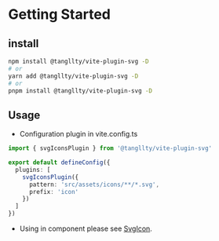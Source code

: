 # Getting Started

## install

```bash
npm install @tangllty/vite-plugin-svg -D
# or
yarn add @tangllty/vite-plugin-svg -D
# or
pnpm install @tangllty/vite-plugin-svg -D
```

## Usage

- Configuration plugin in vite.config.ts

```ts
import { svgIconsPlugin } from '@tangllty/vite-plugin-svg'

export default defineConfig({
  plugins: [
    svgIconsPlugin({
      pattern: 'src/assets/icons/**/*.svg',
      prefix: 'icon'
    })
  ]
})
```
- Using in component please see [SvgIcon](https://github.com/tangllty/vite-plugin-svg/blob/master/playground/src/components/SvgIcon/index.vue).
